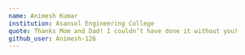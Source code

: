 ```yaml
---
name: Animesh Kumar
institution: Asansol Engineering College
quote: Thanks Mom and Dad! I couldn’t have done it without you!
github_user: Animesh-126
---
```

